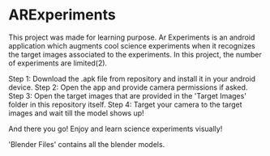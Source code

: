 # ARExperiments
This project was made for learning purpose.
Ar Experiments is an android application which augments cool science experiments when it recognizes the target images associated to the experiments.
In this project, the number of experiments are limited(2).

Step 1: Download the .apk file from repository and install it in your android device.
Step 2: Open the app and provide camera permissions if asked.
Step 3: Open the target images that are provided in the 'Target Images' folder in this repository itself.
Step 4: Target your camera to the target images and wait till the model shows up!

And there you go! Enjoy and learn science experiments visually!

'Blender Files' contains all the blender models.
